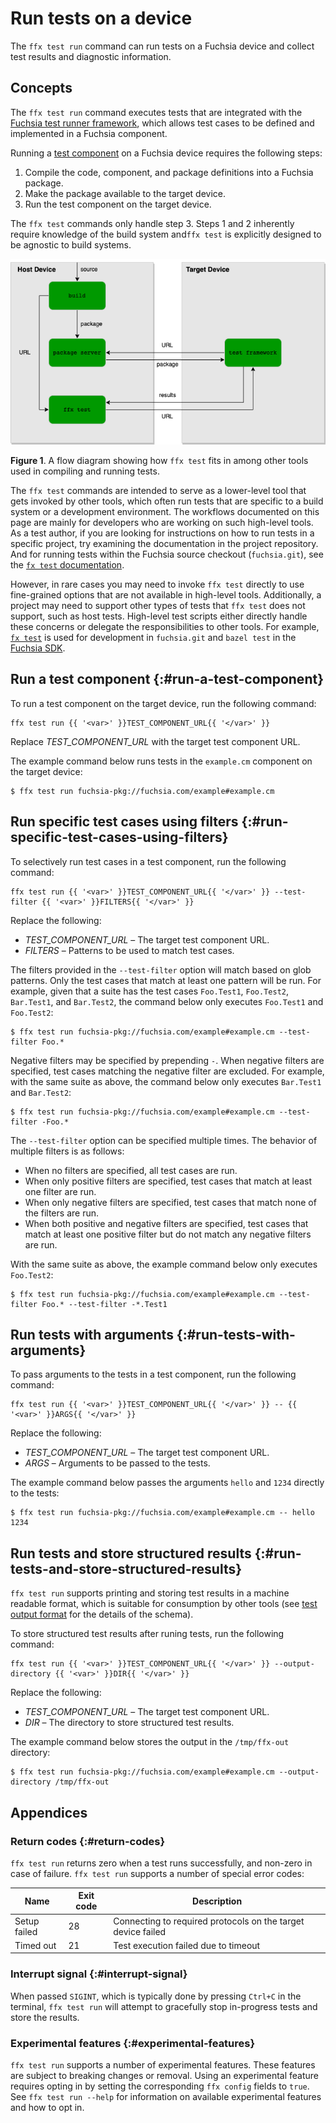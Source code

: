 # Run tests on a device

The `ffx test run` command can run tests on a Fuchsia device and collect
test results and diagnostic information.

## Concepts

The `ffx test run` command executes tests that are integrated with the
[Fuchsia test runner framework][trf], which allows test cases to be defined
and implemented in a Fuchsia component.

Running a [test component][test-components] on a Fuchsia device requires
the following steps:

1. Compile the code, component, and package definitions into a Fuchsia package.
1. Make the package available to the target device.
1. Run the test component on the target device.

The `ffx test` commands only handle step 3. Steps 1 and 2 inherently require
knowledge of the build system and`ffx test` is explicitly designed to be agnostic
to build systems.

![Test flow](../images/generic-test-setup.png)

**Figure 1**. A flow diagram showing how `ffx test` fits in among other tools
used in compiling and running tests.

The `ffx test` commands are intended to serve as a lower-level tool that gets
invoked by other tools, which often run tests that are specific to a build system
or a development environment. The workflows documented on this page are mainly for
developers who are working on such high-level tools. As a test author, if you are
looking for instructions on how to run tests in a specific project, try examining
the documentation in the project repository. And for running tests within the
Fuchsia source checkout (`fuchsia.git`), see the [`fx test` documentation][fx-test].

However, in rare cases you may need to invoke `ffx test` directly to use fine-grained
options that are not available in high-level tools. Additionally, a project may need
to support other types of tests that `ffx test` does not support, such as host tests.
High-level test scripts either directly handle these concerns or delegate the
responsibilities to other tools. For example, [`fx test`][fx-test] is used for
development in `fuchsia.git` and `bazel test` in the [Fuchsia SDK][sdk].

## Run a test component {:#run-a-test-component}

To run a test component on the target device, run the following command:

```posix-terminal
ffx test run {{ '<var>' }}TEST_COMPONENT_URL{{ '</var>' }}
```
Replace <var>TEST_COMPONENT_URL</var> with the target test component URL.

The example command below runs tests in the `example.cm` component on
the target device:

```none {:.devsite-disable-click-to-copy}
$ ffx test run fuchsia-pkg://fuchsia.com/example#example.cm
```

## Run specific test cases using filters {:#run-specific-test-cases-using-filters}

To selectively run test cases in a test component, run the following
command:

```posix-terminal
ffx test run {{ '<var>' }}TEST_COMPONENT_URL{{ '</var>' }} --test-filter {{ '<var>' }}FILTERS{{ '</var>' }}
```
Replace the following:

* <var>TEST_COMPONENT_URL</var> – The target test component URL.
* <var>FILTERS</var> – Patterns to be used to match test cases.

The filters provided in the `--test-filter` option will match based on
glob patterns. Only the test cases that match at least one pattern will be run.
For example, given that a suite has the test cases `Foo.Test1`, `Foo.Test2`,
`Bar.Test1`, and `Bar.Test2`, the command below only executes `Foo.Test1` and
`Foo.Test2`:

```none {:.devsite-disable-click-to-copy}
$ ffx test run fuchsia-pkg://fuchsia.com/example#example.cm --test-filter Foo.*
```

Negative filters may be specified by prepending `-`. When negative
filters are specified, test cases matching the negative filter are excluded.
For example, with the same suite as above, the command below only executes
`Bar.Test1` and `Bar.Test2`:

```none {:.devsite-disable-click-to-copy}
$ ffx test run fuchsia-pkg://fuchsia.com/example#example.cm --test-filter -Foo.*
```

The `--test-filter` option can be specified multiple times. The behavior
of multiple filters is as follows:

* When no filters are specified, all test cases are run.
* When only positive filters are specified, test cases that match at least one
  filter are run.
* When only negative filters are specified, test cases that match none of the
  filters are run.
* When both positive and negative filters are specified, test cases that match
  at least one positive filter but do not match any negative filters are run.

With the same suite as above, the example command below only executes
`Foo.Test2`:

```none {:.devsite-disable-click-to-copy}
$ ffx test run fuchsia-pkg://fuchsia.com/example#example.cm --test-filter Foo.* --test-filter -*.Test1
```

## Run tests with arguments {:#run-tests-with-arguments}

To pass arguments to the tests in a test component, run the following
command:

```posix-terminal
ffx test run {{ '<var>' }}TEST_COMPONENT_URL{{ '</var>' }} -- {{ '<var>' }}ARGS{{ '</var>' }}
```

Replace the following:

* <var>TEST_COMPONENT_URL</var> – The target test component URL.
* <var>ARGS</var> – Arguments to be passed to the tests.

The example command below passes the arguments `hello` and `1234` directly to
the tests:

```none {:.devsite-disalbe-click-to-copy}
$ ffx test run fuchsia-pkg://fuchsia.com/example#example.cm -- hello 1234
```

## Run tests and store structured results {:#run-tests-and-store-structured-results}

`ffx test run` supports printing and storing test results in a machine readable
format, which is suitable for consumption by other tools (see
[test output format][test-output] for the details of the schema).

To store structured test results after runing tests, run the following
command:

```posix-terminal
ffx test run {{ '<var>' }}TEST_COMPONENT_URL{{ '</var>' }} --output-directory {{ '<var>' }}DIR{{ '</var>' }}
```

Replace the following:

* <var>TEST_COMPONENT_URL</var> – The target test component URL.
* <var>DIR</var> – The directory to store structured test results.

The example command below stores the output in the `/tmp/ffx-out` directory:

```none {:.devsite-disable-click-to-copy}
$ ffx test run fuchsia-pkg://fuchsia.com/example#example.cm --output-directory /tmp/ffx-out
```

## Appendices

### Return codes {:#return-codes}

`ffx test run` returns zero when a test runs successfully, and non-zero in case
of failure. `ffx test run` supports a number of special error codes:

| Name         | Exit code | Description                                                  |
| ------------ | --------- | ------------------------------------------------------------ |
| Setup failed | 28        | Connecting to required protocols on the target device failed |
| Timed out    | 21        | Test execution failed due to timeout                         |

### Interrupt signal {:#interrupt-signal}

When passed `SIGINT`, which is typically done by pressing `Ctrl+C` in the
terminal, `ffx test run` will attempt to gracefully stop in-progress
tests and store the results.

### Experimental features {:#experimental-features}

`ffx test run` supports a number of experimental features. These features are
subject to breaking changes or removal. Using an experimental feature requires
opting in by setting the corresponding `ffx config` fields to `true`. See
`ffx test run --help` for information on available experimental features and
how to opt in.

<!-- Reference links -->

[fx-test]: /docs/development/testing/run_fuchsia_tests.md
[sdk]: /docs/development/sdk/index.md
[test-components]: /docs/development/testing/components/test_component.md
[test-output]: /docs/reference/testing/test-output-format.md
[trf]: /docs/development/testing/components/test_runner_framework.md

